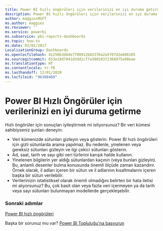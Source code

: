 ```yaml
---
title: Power BI hızlı öngörüleri için verilerinizi en iyi duruma getirme
description: Power BI hızlı öngörüleri için verilerinizi en iyi duruma getirin. Power BI, verilerinizde öngörüler bulamıyorsa yapabileceğiniz birkaç işlemi burada bulabilirsiniz
author: maggiesMSFT
ms.author: maggies
ms.reviewer: ''
ms.service: powerbi
ms.subservice: pbi-reports-dashboards
ms.topic: how-to
ms.date: 03/02/2017
LocalizationGroup: Dashboards
ms.openlocfilehash: 41250b3d6de7708912b82376a2a5f07d2e686105
ms.sourcegitcommit: 653e18d7041d3dd1cf7a38010372366975a98eae
ms.translationtype: HT
ms.contentlocale: tr-TR
ms.lasthandoff: 12/01/2020
ms.locfileid: "96388460"
---
```

# <a name="optimize-your-data-for-power-bi-quick-insights"></a>Power BI Hızlı Öngörüler için verilerinizi en iyi duruma getirme
Hızlı öngörüler için sonuçları iyileştirmek mi istiyorsunuz?  Bir veri kümesi sahibiyseniz şunları deneyin:

* Veri kümenizde sütunları gizleyin veya gösterin. Power BI hızlı öngörüleri için gizli sütunlarda arama yapılmaz.  Bu nedenle, yinelenen veya gereksiz sütunları gizleyin ve ilgi çekici sütunları gösterin.
* Ad, saat, tarih ve sayı gibi veri türlerini karışık halde kullanın.
* Yinelenen bilgilerin yer aldığı sütunlardan kaçının (veya bunları gizleyin).  Bu, anlamlı desenler bulma konusunda önemli ölçüde zaman kazandırır.  Örnek olarak, il adları içeren bir sütun ve il adlarının kısaltmalarını içeren başka bir sütun verilebilir.
* Verilerinizin istatistiksel olarak önemli olmadığını belirten bir hata iletisi mi alıyorsunuz?  Bu, çok basit olan veya fazla veri içermeyen ya da tarih veya sayı sütunları bulunmayan modellerde gerçekleşebilir.

### <a name="next-steps"></a>Sonraki adımlar
[Power BI hızlı öngörüleri](../consumer/end-user-insights.md)

Başka bir sorunuz mu var? [Power BI Topluluğu'na başvurun](https://community.powerbi.com/)
